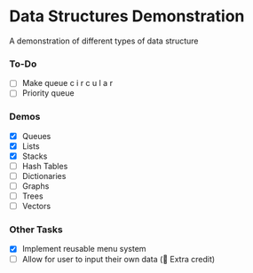# Data Structures Demonstration
A demonstration of different types of data structure

### To-Do
- [ ] Make queue c i r c u l a r
- [ ] Priority queue

### Demos
- [X] Queues
- [X] Lists
- [X] Stacks
- [ ] Hash Tables
- [ ] Dictionaries
- [ ] Graphs
- [ ] Trees
- [ ] Vectors

### Other Tasks
- [X] Implement reusable menu system
- [ ] Allow for user to input their own data (🌟 Extra credit)